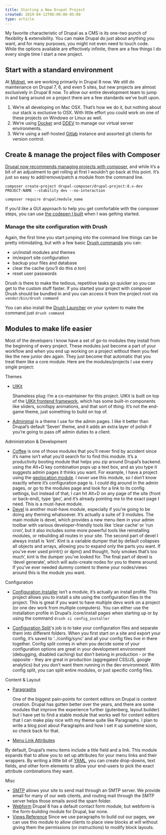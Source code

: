 ```yaml
---
title: Starting a New Drupal Project
created: 2019-04-12T00:00:00-05:00
type: article
---
```


My favorite characteristic of Drupal as a CMS is its one-two punch of flexibility & extensibility. You can make Drupal do just about anything you want, and for many purposes, you might not even need to touch code. While the options available are effectively infinite, there are a few things I do every single time I start a new project.

## Start with a standard environment

At [Midnet](https://www.midnetmedia.com "Midnet Media"), we are working primarily in Drupal 8 now. We still do maintenance on Drupal 7, 6, and even 5 sites, but new projects are almost exclusively in Drupal 8 now. To allow our entire development team to jump in and bang around on a project there are a few standards we’ve built upon.

1.  We’re all developing on Mac OSX. That’s how we do it, but nothing about our stack is exclusive to OSX. With little effort you could work on one of these projects on Windows or Linux as well.
2.  We’re using [Docker](https://www.docker.com "Docker") and [DDEV](https://github.com/drud/ddev "DDEV by Drud on github") to manage our virtual server environments.
3.  We’re using a self-hosted [Gitlab](https://www.gitlab.com "Gitlab") instance and assorted git clients for version control.

## Create & manage the project files with Composer

[Drupal now recommends managing projects with composer](https://www.drupal.org/docs/develop/using-composer/using-composer-with-drupal "Using Composer with Drupal"), and while it’s a bit of an adjustment to get rolling at first I wouldn’t go back at this point. It’s just so easy to add/remove/patch a module from the command line.

```
composer create-project drupal-composer/drupal-project:8.x-dev PROJECT-NAME --stability dev --no-interaction

composer require drupal/module_name
```


If you’d like a GUI approach to help you get comfortable with the composer steps, you can use [the codepen I built](https://codepen.io/andy-blum/full/KrgrdQ/ "Drupal Startup on Codepen") when I was getting started.

### Manage the site configuration with Drush

Again, the first time you start jumping into the command line things can be pretty intimidating, but with a few basic [Drush commands](https://drushcommands.com/drush-9x/ "Drush Commands") you can:
* un/install modules and themes
* im/export site configuration
* backup your files and database
* clear the cache (you’ll do this _a ton_)
* reset user passwords

Drush is there to make the tedious, repetitive tasks go quicker so you can get to the custom stuff faster. If you started your project with composer Drush should be bundled in and you can access it from the project root via `vendor/bin/drush command`

You can also install the [Drush Launcher](https://github.com/drush-ops/drush-launcher "Drush Launcher on github") on your system to make the command just `drush command`

## Modules to make life easier

Most of the developers I know have a set of go-to modules they install from the beginning of every project. These modules just become a part of your workflow and when you end up working on a project without them you feel like the new junior dev again. They just become that automatic that you treat them like a core module. Here are the modules/projects I use every single project:

Themes

* [UIKit](https://www.drupal.org/project/uikit "UIKit Theme on Drupal")

  Shameless plug: I’m a co-maintainer for this project.
  UIKit is built on top of the [UIKit frontend framework](https://www.getuikit.com "UIKit Framework"), which has some built-in components like sliders, scrollspy animations, and that sort of thing. It’s not the end-game theme, just something to build on top of.

*   [Adminimal](https://www.drupal.org/project/adminimal_theme "Adminimal Theme on Drupal") is a theme I use for the admin pages. I like it better than Drupal’s default ‘Seven’ theme, and it adds an extra layer of polish if you’re going to pass off admin duties to a client.


Administration & Development

*   [Coffee](https://www.drupal.org/project/coffee "Coffee Module on Drupal") is one of those modules that you’ll never find by accident since it’s name isn’t what you’d search for to find this module. It’s a productivity booting module that helps you zip around Drupal’s backend. using the Alt+D key combination pops up a text box, and as you type it suggests admin pages it thinks you want. For example, I have a project using the [geolocation module](https://www.drupal.org/project/geolocation "Geolocation Module on Drupal"). I _never_ use this module, so I don’t know exactly where it’s configuration page is. I _could_ dig around in the admin pages, or go to the modules page and look for a link to its config settings, but instead of that, I can hit Alt+D on any page of the site (front or back-end), type ‘geo’, and it’s already pointing me to the exact page I need. This is a must-have module.
* [Devel](https://www.drupal.org/project/devel "Devel on Drupal") is another must-have module, especially if you’re going to be doing any theming whatsoever. It’s actually a suite of 3 modules. The main module is devel, which provides a new menu item in your admin toolbar with various developer-friendly tools like ‘clear cache’ or ‘run cron’, but it also includes some more powerful tools like reinstalling modules, or rebuilding all routes in your site. The second part of devel I always install is ‘kint’. Kint is a variable dumper that by default collapses all objects and arrays, allowing you to expand only the parts you want. If you’ve ever used printr() or dpm() and thought, ‘holy smokes that’s too much’, kint is the dumper you’ve looked for. The final part of devel is ‘devel generate’, which will auto-create nodes for you to theme around. If you’ve ever needed dummy content to theme your nodes/views around this is the module you want.

Configuration

* [Configuration Installer](https://www.drupal.org/project/config_installer "Configuration Installer on Drupal") isn’t a module, it’s actually an install profile. This project allows you to install a site using the configuration files in the project. This is great if you want to have multiple devs work on a project (or one dev work from multiple computers). You can either use the installation profile in Drupal’s /core/install pages when starting up or by using the command `drush si config_installer`

* [Configuration Split](https://www.drupal.org/project/config_split "Configuration Split on Drupal")'s job is to take your configuration files and separate them into different folders. When you first start on a site and export your config, it’s saved to ‘../config/sync’ and all your config files live in there together. Config split comes in when you decide some of your configuration options are great in your development environment (debugging, disabled caching) but don’t belong in production - or the opposite - they are great in production (aggregated CSS/JS, google analytics) but you don’t want them running in the dev environment. With config split, you can split entire modules, or just specific config files.


Content & Layout

* [Paragraphs](https://www.drupal.org/project/paragraphs "Paragraphs on Drupal")

  One of the biggest pain-points for content editors on Drupal is content creation. Drupal has gotten better over the years, and there are some modules that improve the experience further (gutenberg, layout builder) but I have yet to find a stable module that works well for content editors that I can make play nice with my theme quite like Paragraphs. I plan to write a blog post about Paragraphs and how I set it up sometime soon, so check back for that.

*   [Menu Link Attributes](https://www.drupal.org/project/menu_link_attributes "Menu Link Attributes on Drupal")

  By default, Drupal’s menu items include a title field and a link. This module expands that to allow you to set up attributes for your menu links and their wrappers. By writing a little bit of [YAML](https://www.drupal.org/project/yaml_editor "YAML editor on Drupal"), you can create drop-downs, text fields, and other form elements to allow your end-users to pick the exact attribute combinations they want.


Misc

* [SMTP](https://www.drupal.org/project/smtp "SMTP module on Drupal") allows your site to send mail through an SMTP server. We provide email for many of our web clients, and routing mail through the SMTP server helps those emails avoid the spam folder.
* [Webform](https://www.drupal.org/project/webform "Webform Module on Drupal")
  Drupal 8 has a default contact form module, but webform is the form-building module for Drupal, bar none.
* [Views Reference](https://www.drupal.org/project/viewsreference "Views Reference module on Drupal")
  Since we use paragraphs to build out our pages, we can use this module to allow clients to place view blocks at will without giving them the permissions (or instructions) to modify block layouts.
